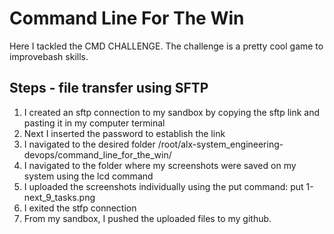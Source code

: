 # Command Line For The Win

Here I tackled the CMD CHALLENGE.
The challenge is a pretty cool game to improvebash skills.

## Steps - file transfer using SFTP
1. I created an sftp connection to my sandbox by copying the sftp link and pasting it in my computer terminal
2. Next I inserted the password to establish the link
3. I navigated to the desired folder /root/alx-system_engineering-devops/command_line_for_the_win/
4. I navigated to the folder where my screenshots were saved on my system using the lcd command
5. I uploaded the screenshots individually using the put command:
put 1-next_9_tasks.png
6. I exited the stfp connection
7. From my sandbox, I pushed the uploaded files to my github. 
